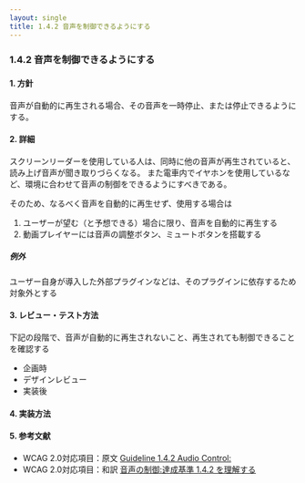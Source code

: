 ```yaml
---
layout: single
title: 1.4.2 音声を制御できるようにする
---
```


### 1.4.2 音声を制御できるようにする

#### 1. 方針

音声が自動的に再生される場合、その音声を一時停止、または停止できるようにする。

#### 2. 詳細

スクリーンリーダーを使用している人は、同時に他の音声が再生されていると、読み上げ音声が聞き取りづらくなる。
また電車内でイヤホンを使用しているなど、環境に合わせて音声の制御をできるようにすべきである。

そのため、なるべく音声を自動的に再生せず、使用する場合は

1. ユーザーが望む（と予想できる）場合に限り、音声を自動的に再生する
1. 動画プレイヤーには音声の調整ボタン、ミュートボタンを搭載する

##### 例外

ユーザー自身が導入した外部プラグインなどは、そのプラグインに依存するため対象外とする

#### 3. レビュー・テスト方法

下記の段階で、音声が自動的に再生されないこと、再生されても制御できることを確認する

- 企画時
- デザインレビュー
- 実装後

#### 4. 実装方法

#### 5. 参考文献

- WCAG 2.0対応項目：原文 [Guideline 1.4.2 Audio Control:](https://www.w3.org/TR/UNDERSTANDING-WCAG20/visual-audio-contrast-dis-audio.html)
- WCAG 2.0対応項目：和訳 [音声の制御:達成基準 1.4.2 を理解する](http://waic.jp/docs/UNDERSTANDING-WCAG20/visual-audio-contrast-dis-audio.html)
